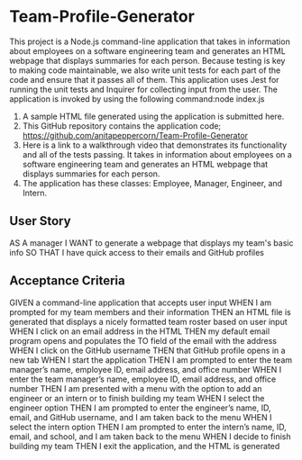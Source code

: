 # Team-Profile-Generator
This project is a Node.js command-line application that takes in information about employees on a software engineering team and generates an HTML webpage that displays summaries for each person. Because testing is key to making code maintainable, we also write unit tests for each part of the code and ensure that it passes all of them. This application uses Jest for running the unit tests and Inquirer for collecting input from the user. The application is invoked by using the following command:node index.js
1. A sample HTML file generated using the application is submitted here.
2. This GitHub repository contains the application code; https://github.com/anitapeppercorn/Team-Profile-Generator
3. Here is a link to a walkthrough video that demonstrates its functionality and all of the tests passing. It takes in information about employees on a software engineering team and generates an HTML webpage that displays summaries for each person.
4. The application has these classes: Employee, Manager, Engineer, and Intern.

## User Story
AS A manager
I WANT to generate a webpage that displays my team's basic info
SO THAT I have quick access to their emails and GitHub profiles

## Acceptance Criteria
GIVEN a command-line application that accepts user input
WHEN I am prompted for my team members and their information
THEN an HTML file is generated that displays a nicely formatted team roster based on user input
WHEN I click on an email address in the HTML
THEN my default email program opens and populates the TO field of the email with the address
WHEN I click on the GitHub username
THEN that GitHub profile opens in a new tab
WHEN I start the application
THEN I am prompted to enter the team manager’s name, employee ID, email address, and office number
WHEN I enter the team manager’s name, employee ID, email address, and office number
THEN I am presented with a menu with the option to add an engineer or an intern or to finish building my team
WHEN I select the engineer option
THEN I am prompted to enter the engineer’s name, ID, email, and GitHub username, and I am taken back to the menu
WHEN I select the intern option
THEN I am prompted to enter the intern’s name, ID, email, and school, and I am taken back to the menu
WHEN I decide to finish building my team
THEN I exit the application, and the HTML is generated
